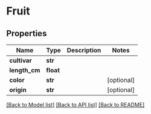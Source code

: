 # Fruit


## Properties
Name | Type | Description | Notes
------------ | ------------- | ------------- | -------------
**cultivar** | **str** |  | 
**length_cm** | **float** |  | 
**color** | **str** |  | [optional] 
**origin** | **str** |  | [optional] 

[[Back to Model list]](../README.md#documentation-for-models) [[Back to API list]](../README.md#documentation-for-api-endpoints) [[Back to README]](../README.md)


